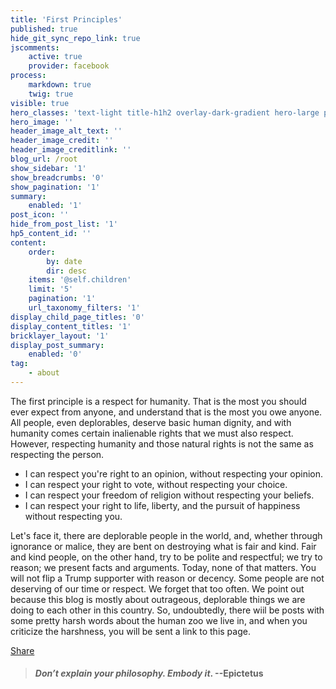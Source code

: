 ```yaml
---
title: 'First Principles'
published: true
hide_git_sync_repo_link: true
jscomments:
    active: true
    provider: facebook
process:
    markdown: true
    twig: true
visible: true
hero_classes: 'text-light title-h1h2 overlay-dark-gradient hero-large parallax'
hero_image: ''
header_image_alt_text: ''
header_image_credit: ''
header_image_creditlink: ''
blog_url: /root
show_sidebar: '1'
show_breadcrumbs: '0'
show_pagination: '1'
summary:
    enabled: '1'
post_icon: ''
hide_from_post_list: '1'
hp5_content_id: ''
content:
    order:
        by: date
        dir: desc
    items: '@self.children'
    limit: '5'
    pagination: '1'
    url_taxonomy_filters: '1'
display_child_page_titles: '0'
display_content_titles: '1'
bricklayer_layout: '1'
display_post_summary:
    enabled: '0'
tag:
    - about
---
```


The first principle is a respect for humanity. That is the most you should ever expect from anyone, and understand that is the most you owe anyone. All people, even deplorables, deserve basic human dignity, and with humanity comes certain inalienable rights that we must also respect. However, respecting humanity and those natural rights is not the same as respecting the person.
- I can respect you're right to an opinion, without respecting your opinion.
- I can respect your right to vote, without respecting your choice.
- I can respect your freedom of religion without respecting your beliefs.
- I can respect your right to life, liberty, and the pursuit of happiness without respecting you.

Let's face it, there are deplorable people in the world, and, whether through ignorance or malice, they are bent on destroying what is fair and kind. Fair and kind people, on the other hand, try to be polite and respectful; we try to reason; we present facts and arguments. Today, none of that matters. You will not flip a Trump supporter with reason or decency. Some people are not deserving of our time or respect. We forget that too often. We point out because this blog is mostly about outrageous, deplorable things we are doing to each other in this country. So, undoubtedly, there wiil be posts with some pretty harsh words about the human zoo we live in, and when you criticize the harshness, you will be sent a link to this page.

<div id="fb-root"></div>
<script>(function(d, s, id) {
  var js, fjs = d.getElementsByTagName(s)[0];
  if (d.getElementById(id)) return;
  js = d.createElement(s); js.id = id;
  js.src = 'https://connect.facebook.net/en_US/sdk.js#xfbml=1&version=v3.1&appId=437950656695336&autoLogAppEvents=1';
  fjs.parentNode.insertBefore(js, fjs);
}(document, 'script', 'facebook-jssdk'));</script>
<div class="fb-share-button" data-href="http://outragefatigue.blog/first-principles" data-layout="button_count" data-size="small" data-mobile-iframe="true"><a target="_blank" href="https://www.facebook.com/sharer/sharer.php?u=http%3A%2F%2Foutragefatigue.blog%2Fconstitution&amp;src=sdkpreparse" class="fb-xfbml-parse-ignore">Share</a></div>


>#### _Don’t explain your philosophy. Embody it_. --Epictetus